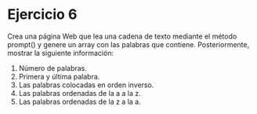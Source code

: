 <h1>Ejercicio 6</h1>
Crea una página Web que lea una cadena de texto mediante el método prompt() y genere un array con las palabras que contiene. Posteriormente, mostrar la siguiente información:
<ol>
    <li>Número de palabras.</li>
    <li>Primera y última palabra.</li>
    <li>Las palabras colocadas en orden inverso.</li>
    <li>Las palabras ordenadas de la a a la z.</li>
    <li>Las palabras ordenadas de la z a la a.</li>
</ol>